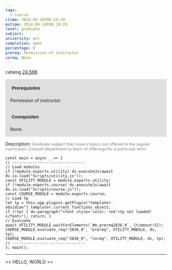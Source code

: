 ```yaml
---
tags:
  - course
ctime: 2024-04-18T00:19:29
mstime: 2024-04-18T00:19:29
level: graduate
subject: 
university: mit
completion: open
percentage: 0
prereq: Permission of instructor
coreq: None.
---
```


catalog [24.S96](http://student.mit.edu/catalog/m24b.html#24.S96)

<span style="display: block; padding: 15px; background-color: rgb(100, 100, 100, 0.2);"><font id="m_prereq2836_0" style="display: block; font-family: Arial, sans-serif; font-weight: bold; padding: 5px">Prerequisites</font><br><span id="prereq2836_0">Permission of instructor</span></span>
<span style="display: block; padding: 15px; background-color: rgb(100, 100, 100, 0.2);"><font id="m_coreq2836_0" style="display: block; font-family: Arial, sans-serif; font-weight: bold; padding: 5px">Corequisites</font><br><span id="coreq2836_0">None.</span></span>

<font style="">Description:</font>
<font style="color: grey; font-size: 0.8rem;">Graduate subject that covers topics not offered in the regular curriculum. Consult department to learn of offerings for a particular term.</font>

```dataviewjs
const main = async _ => {
// --------------------------------
// Load modules
if (!module.exports.utility) dv.executeJs(await dv.io.load("Scripts/utility.js"));
const UTILITY_MODULE = module.exports.utility;
if (!module.exports.course) dv.executeJs(await dv.io.load("Scripts/course.js"));
const COURSE_MODULE = module.exports.course;
// Load tp
let tp = this.app.plugins.getPlugin("templater-obsidian").templater.current_functions_object;
if (!tp) { dv.paragraph("<font style='color: red'>tp not loaded!</font>"); return; }
// Evaluate
await UTILITY_MODULE.waitForElements(`#m_prereq2836_0`, {timeout:5});
COURSE_MODULE.evaluate_req("2836_0", "prereq", UTILITY_MODULE, dv, tp);
COURSE_MODULE.evaluate_req("2836_0", "coreq", UTILITY_MODULE, dv, tp);
// --------------------------------
}; main();
```

---

<< HELLO, WORLD >>
